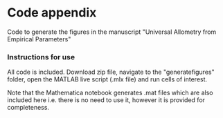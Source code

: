 # Code appendix
Code to generate the figures in the manuscript "Universal Allometry from Empirical Parameters"

### Instructions for use
All code is included. Download zip file, navigate to the "generatefigures" folder, open the MATLAB live script (.mlx file) and run cells of interest.

Note that the Mathematica notebook generates .mat files which are also included here i.e. there is no need to use it, however it is provided for completeness.
